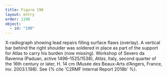```yaml
---
title: Figure 190
layout: entry
order: 1190
object:
  - id: "190"
---
```


X-radiograph showing lead repairs filling surface flaws (overlay). A vertical bar behind the right shoulder was soldered in place as part of the support for Atlas to carry his burden (now missing). Workshop of Severo da Ravenna (Paduan, active 1496–1525/1538), *Atlas*, Italy, second quarter of the 16th century or later, H. 14 cm (Musée des Beaux-Arts d’Angers, France, inv. 2003.1.198). See {% cite 'C2RMF Internal Report 2018b' %}.
